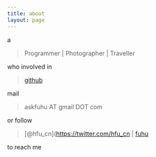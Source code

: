 ```yaml
---
title: about
layout: page
---
```


a

> Programmer | Photographer | Traveller

who involved in

> [github](https://github.com/hfuCN?tab=contributions&period=monthly)

mail

> askfuhu AT gmail DOT com

or follow

> [@hfu_cn](https://twitter.com/hfu_cn |  [fuhu](http://about.me/hfucn)

to reach me


